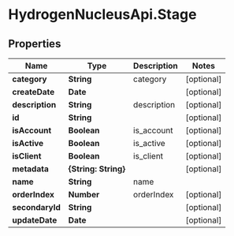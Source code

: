 # HydrogenNucleusApi.Stage

## Properties
Name | Type | Description | Notes
------------ | ------------- | ------------- | -------------
**category** | **String** | category | [optional] 
**createDate** | **Date** |  | [optional] 
**description** | **String** | description | [optional] 
**id** | **String** |  | [optional] 
**isAccount** | **Boolean** | is_account | [optional] 
**isActive** | **Boolean** | is_active | [optional] 
**isClient** | **Boolean** | is_client | [optional] 
**metadata** | **{String: String}** |  | [optional] 
**name** | **String** | name | 
**orderIndex** | **Number** | orderIndex | [optional] 
**secondaryId** | **String** |  | [optional] 
**updateDate** | **Date** |  | [optional] 


